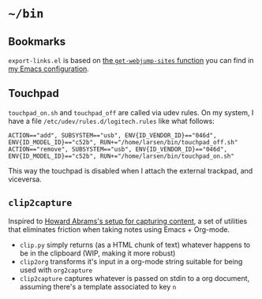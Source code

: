 # `~/bin`

## Bookmarks

`export-links.el` is based on [the `get-webjump-sites`
function](https://github.com/larsen/emacs-configuration/blob/master/larsen-functions.el#L97)
you can find in [my Emacs
configuration](https://github.com/larsen/emacs-configuration).

## Touchpad

`touchpad_on.sh` and `touchpad_off` are called via udev rules.  On my
system, I have a file `/etc/udev/rules.d/logitech.rules` like what
follows:

```
ACTION=="add", SUBSYSTEM=="usb", ENV{ID_VENDOR_ID}=="046d", ENV{ID_MODEL_ID}=="c52b", RUN+="/home/larsen/bin/touchpad_off.sh"
ACTION=="remove", SUBSYSTEM=="usb", ENV{ID_VENDOR_ID}=="046d", ENV{ID_MODEL_ID}=="c52b", RUN+="/home/larsen/bin/touchpad_on.sh"
```

This way the touchpad is disabled when I attach the external trackpad, and viceversa.

## `clip2capture`

Inspired to [Howard Abrams's setup for capturing
content](http://www.howardism.org/Technical/Emacs/capturing-content.html),
a set of utilities that eliminates friction when taking notes using
Emacs + Org-mode.

- `clip.py` simply returns (as a HTML chunk of text) whatever happens
  to be in the clipboard (WIP, making it more robust)
- `clip2org` transforms it's input in a org-mode string suitable for
  being used with `org2capture`
- `clip2capture` captures whatever is passed on stdin to a org
  document, assuming there's a template associated to key `n`

